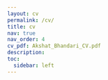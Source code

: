 ```yaml
---
layout: cv
permalink: /cv/
title: cv
nav: true
nav_order: 4
cv_pdf: Akshat_Bhandari_CV.pdf
description: 
toc:
  sidebar: left
---
```

